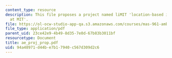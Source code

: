 ```yaml
---
content_type: resource
description: This file proposes a project named liMIT 'location-based instant messaging
  at MIT'.
file: https://ol-ocw-studio-app-qa.s3.amazonaws.com/courses/mas-961-ambient-intelligence-spring-2005/94a48971d44be7b17940c567d309d2c6_ae_proj_prop.pdf
file_type: application/pdf
parent_uid: 23ce42e9-4b49-8d35-7e0d-67b83b3011bf
resourcetype: Document
title: ae_proj_prop.pdf
uid: 94a48971-d44b-e7b1-7940-c567d309d2c6
---
```

